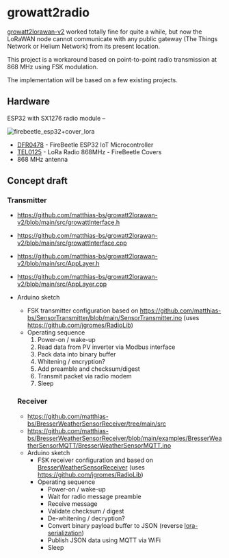 # growatt2radio

[growatt2lorawan-v2](https://github.com/matthias-bs/growatt2lorawan-v2) worked totally fine for quite a while, but now the LoRaWAN node cannot communicate with any public gateway (The Things Network or Helium Network) from its present location.

This project is a workaround based on point-to-point radío transmission at 868 MHz using FSK modulation.

The implementation will be based on a few existing projects.

## Hardware

ESP32 with SX1276 radio module &ndash;

![firebeetle_esp32+cover_lora](https://user-images.githubusercontent.com/83612361/233463592-e99a9d1c-5100-4ac2-9b33-bcfc974406f0.jpg)
* [DFR0478](https://www.dfrobot.com/product-1590.html) - FireBeetle ESP32 IoT Microcontroller
* [TEL0125](https://www.dfrobot.com/product-1831.html) - LoRa Radio 868MHz - FireBeetle Covers
* 868 MHz antenna

## Concept draft

### Transmitter

* https://github.com/matthias-bs/growatt2lorawan-v2/blob/main/src/growattInterface.h
* https://github.com/matthias-bs/growatt2lorawan-v2/blob/main/src/growattInterface.cpp
* https://github.com/matthias-bs/growatt2lorawan-v2/blob/main/src/AppLayer.h
* https://github.com/matthias-bs/growatt2lorawan-v2/blob/main/src/AppLayer.cpp
* Arduino sketch
   * FSK transmitter configuration based on https://github.com/matthias-bs/SensorTransmitter/blob/main/SensorTransmitter.ino (uses https://github.com/jgromes/RadioLib)
   * Operating sequence
     1. Power-on / wake-up 
     2. Read data from PV inverter via Modbus interface
     3. Pack data into binary buffer
     4. Whitening / encryption?
     5. Add preamble and checksum/digest
     6. Transmit packet via radio modem
     7. Sleep

  ### Receiver
  * https://github.com/matthias-bs/BresserWeatherSensorReceiver/tree/main/src
  * https://github.com/matthias-bs/BresserWeatherSensorReceiver/blob/main/examples/BresserWeatherSensorMQTT/BresserWeatherSensorMQTT.ino
  * Arduino sketch
    * FSK receiver configuration and based on [BresserWeatherSensorReceiver](https://github.com/matthias-bs/BresserWeatherSensorReceiver) (uses https://github.com/jgromes/RadioLib)
    * Operating sequence
      * Power-on / wake-up
      * Wait for radio message preamble
      * Receive message
      * Validate checksum / digest
      * De-whitening / decryption?
      * Convert binary payload buffer to JSON (reverse [lora-serialization](https://github.com/thesolarnomad/lora-serialization))
      * Publish JSON data using MQTT via WiFi
      * Sleep
